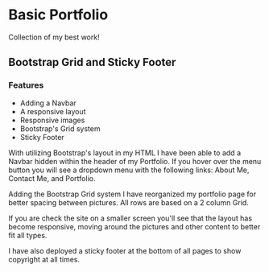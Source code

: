 # Basic Portfolio

Collection of my best work!

## Bootstrap Grid and Sticky Footer

### Features
- Adding a Navbar
- A responsive layout
- Responsive images
- Bootstrap's Grid system
- Sticky Footer


With utilizing Bootstrap's layout in my HTML I have been able to add a Navbar hidden within the header of my Portfolio. If you hover over the menu button you will see a dropdown menu with the following links: About Me, Contact Me, and Portfolio. 

Adding the Bootstrap Grid system I have reorganized my portfolio page for better spacing between pictures. All rows are based on a 2 column Grid.

If you are check the site on a smaller screen you'll see that the layout has become responsive, moving around the pictures and other content to better fit all types.

I have also deployed a sticky footer at the bottom of all pages to show copyright at all times.


